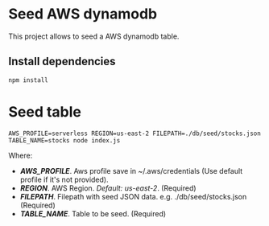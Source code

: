 # Seed AWS dynamodb

This project allows to seed a AWS dynamodb table.

## Install dependencies

```
npm install
```

# Seed table

```
AWS_PROFILE=serverless REGION=us-east-2 FILEPATH=./db/seed/stocks.json TABLE_NAME=stocks node index.js
```

Where:

- **_AWS_PROFILE_**. Aws profile save in ~/.aws/credentials (Use default profile if it's not provided).
- **_REGION_**. AWS Region. _Default: us-east-2_. (Required)
- **_FILEPATH_**. Filepath with seed JSON data. e.g. ./db/seed/stocks.json (Required)
- **_TABLE_NAME_**. Table to be seed. (Required)